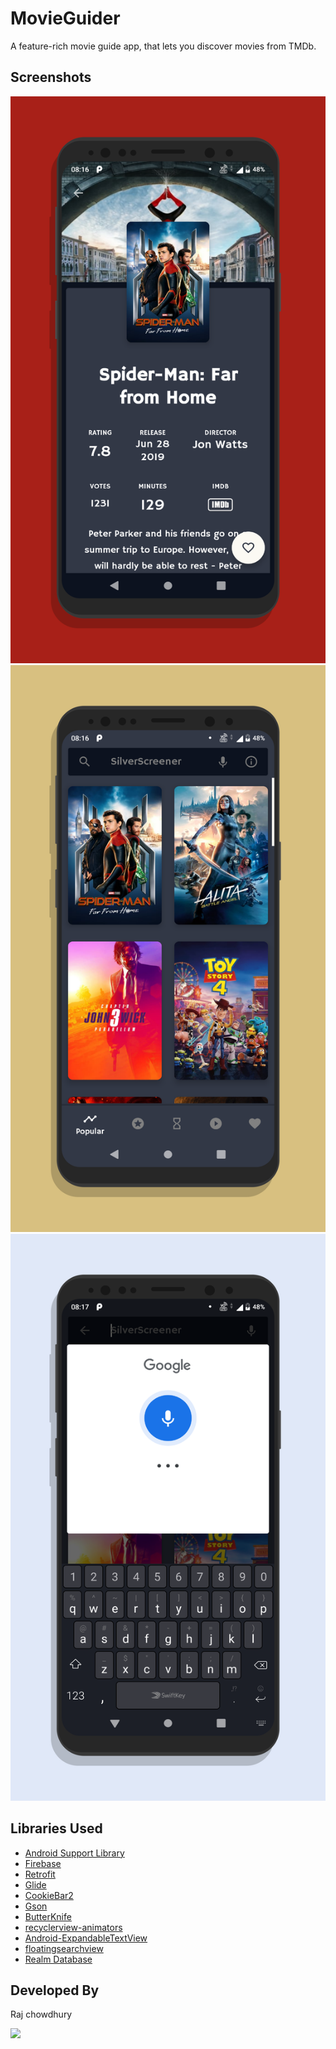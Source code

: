 
# MovieGuider

A feature-rich movie guide app, that lets you discover movies from TMDb.


## Screenshots

![alt text](https://raw.githubusercontent.com/bapspatil/SilverScreener/master/design/screen2.png)
![alt text](https://raw.githubusercontent.com/bapspatil/SilverScreener/master/design/screen1.png)
![alt text](https://raw.githubusercontent.com/bapspatil/SilverScreener/master/design/screen5.png)

## Libraries Used

* [Android Support Library](https://developer.android.com/topic/libraries/support-library/)
* [Firebase](https://firebase.google.com/)
* [Retrofit](https://github.com/square/retrofit/)
* [Glide](https://github.com/bumptech/glide/)
* [CookieBar2](https://github.com/AviranAbady/CookieBar2)
* [Gson](https://github.com/google/gson/)
* [ButterKnife](https://github.com/JakeWharton/butterknife)
* [recyclerview-animators](https://github.com/wasabeef/recyclerview-animators/)
* [Android-ExpandableTextView](https://github.com/Blogcat/Android-ExpandableTextView)
* [floatingsearchview](https://github.com/arimorty/floatingsearchview)
* [Realm Database](http://realm.io/)

## Developed By

Raj chowdhury

<img src="https://avatars2.githubusercontent.com/u/30806882?s=460&v=4" width="20%">

